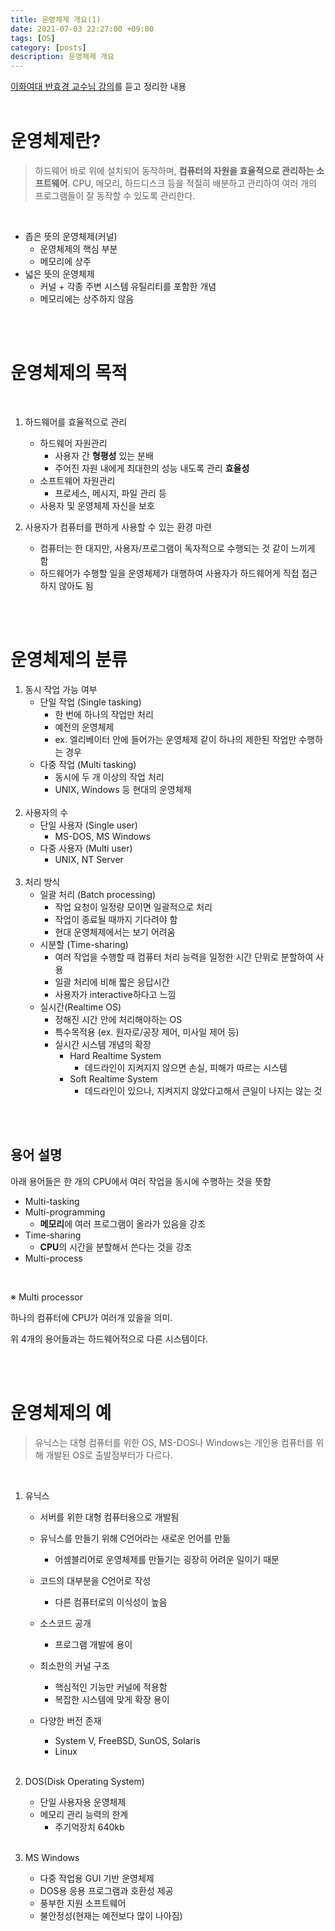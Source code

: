 ```yaml
---
title: 운영체제 개요(1)
date: 2021-07-03 22:27:00 +09:00
tags: [OS]
category: [posts]
description: 운영체제 개요
---
```


[이화여대 반효경 교수님 강의](http://www.kocw.net/home/search/kemView.do?kemId=1226304)를 듣고 정리한 내용
<br><br>

# 운영체제란?

> 하드웨어 바로 위에 설치되어 동작하며, **컴퓨터의 자원을 효율적으로 관리하는 소프트웨어**. CPU, 메모리, 하드디스크 등을 적절히 배분하고 관리하여 여러 개의 프로그램들이 잘 동작할 수 있도록 관리한다.

<br>

- 좁은 뜻의 운영체제(커널)
  - 운영체제의 핵심 부분
  - 메모리에 상주
- 넓은 뜻의 운영체제
  - 커널 + 각종 주변 시스템 유틸리티를 포함한 개념
  - 메모리에는 상주하지 않음

<br><br>

# 운영체제의 목적

<br>

1. 하드웨어를 효율적으로 관리
   - 하드웨어 자원관리
     - 사용자 간 **형평성** 있는 분배
     - 주어진 자원 내에게 최대한의 성능 내도록 관리 **효율성**
   - 소프트웨어 자원관리
     - 프로세스, 메시지, 파일 관리 등
   - 사용자 및 운영체제 자신을 보호

2. 사용자가 컴퓨터를 편하게 사용할 수 있는 환경 마련
   - 컴퓨터는 한 대지만, 사용자/프로그램이 독자적으로 수행되는 것 같이 느끼게 함
   - 하드웨어가 수행할 일을 운영체제가 대행하여 사용자가 하드웨어게 직접 접근하지 않아도 됨

<br><br>

# 운영체제의 분류

1. 동시 작업 가능 여부
   - 단일 작업 (Single tasking)
     - 한 번에 하나의 작업만 처리
     - 예전의 운영체제
     - ex. 엘리베이터 안에 들어가는 운영체제 같이 하나의 제한된 작업만 수행하는 경우
   - 다중 작업 (Multi tasking)
     - 동시에 두 개 이상의 작업 처리
     - UNIX, Windows 등 현대의 운영체제<br><br>
2. 사용자의 수
   - 단일 사용자 (Single user)
     - MS-DOS, MS Windows
   - 다중 사용자 (Multi user)
     - UNIX, NT Server<br><br>
3. 처리 방식
   - 일괄 처리 (Batch processing)
     - 작업 요청이 일정량 모이면 일괄적으로 처리
     - 작업이 종료될 때까지 기다려야 함
     - 현대 운영체제에서는 보기 어려움
   - 시분할 (Time-sharing)
     - 여러 작업을 수행할 때 컴퓨터 처리 능력을 일정한 시간 단위로 분할하여 사용
     - 일괄 처리에 비해 짧은 응답시간
     - 사용자가 interactive하다고 느낌
   - 실시간(Realtime OS)
     - 정해진 시간 안에 처리해야하는 OS
     - 특수목적용 (ex. 원자로/공장 제어, 미사일 제어 등)
     - 실시간 시스템 개념의 확장
       - Hard Realtime System
         - 데드라인이 지켜지지 않으면 손실, 피해가 따르는 시스템
       - Soft Realtime System
         - 데드라인이 있으나, 지켜지지 않았다고해서 큰일이 나지는 않는 것

<br><br>

## 용어 설명

아래 용어들은 한 개의 CPU에서 여러 작업을 동시에 수행하는 것을 뜻함

- Multi-tasking
- Multi-programming
  - **메모리**에 여러 프로그램이 올라가 있음을 강조
- Time-sharing
  - **CPU**의 시간을 분할해서 쓴다는 것을 강조
- Multi-process

<br>

※ Multi processor

하나의 컴퓨터에 CPU가 여러개 있을을 의미.

위 4개의 용어들과는 하드웨어적으로 다른 시스템이다.

<br><br>

# 운영체제의 예

> 유닉스는 대형 컴퓨터를 위한 OS, MS-DOS나 Windows는 개인용 컴퓨터를 위해 개발된 OS로 출발점부터가 다르다.

<br>

1. 유닉스

   - 서버를 위한 대형 컴퓨터용으로 개발됨
   - 유닉스를 만들기 위해 C언어라는 새로운 언어를 만듦

     - 어셈블리어로 운영체제를 만들기는 굉장히 어려운 일이기 때문

   - 코드의 대부분을 C언어로 작성

     - 다른 컴퓨터로의 이식성이 높음

   - 소스코드 공개
     - 프로그램 개발에 용이
   - 최소한의 커널 구조

     - 핵심적인 기능만 커널에 적용함
     - 복잡한 시스템에 맞게 확장 용이

   - 다양한 버전 존재
     - System V, FreeBSD, SunOS, Solaris
     - Linux<br><Br>

2. DOS(Disk Operating System)
   - 단일 사용자용 운영체제
   - 메모리 관리 능력의 한계
     - 주기억장치 640kb<br><br>
3. MS Windows
   - 다중 작업용 GUI 기반 운영체제
   - DOS용 응용 프로그램과 호환성 제공
   - 풍부한 지원 소프트웨어
   - 불안정성(현재는 예전보다 많이 나아짐)

<br><br>


